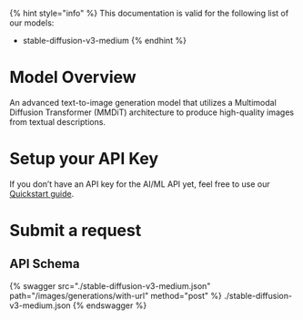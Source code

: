 [#references:start]: <> ({ "template": "openapi" })
{% hint style="info" %}
This documentation is valid for the following list of our models:
* stable-diffusion-v3-medium
{% endhint %}

# Model Overview
An advanced text-to-image generation model that utilizes a Multimodal Diffusion Transformer (MMDiT) architecture to produce high-quality images from textual descriptions.

# Setup your API Key
If you don’t have an API key for the AI/ML API yet, feel free to use our [Quickstart guide](https://docs.aimlapi.com/quickstart/setting-up).

# Submit a request
## API Schema
{% swagger src="./stable-diffusion-v3-medium.json" path="/images/generations/with-url" method="post" %}
./stable-diffusion-v3-medium.json
{% endswagger %}

[#references:end]: <> ({})